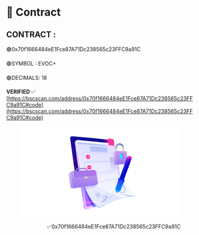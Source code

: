 # 📃 Contract

## CONTRACT :&#x20;

🟣0x70f1666484eE1Fce87A71Dc238565c23FFC9a91C

🟣SYMBOL : EVOC+

🟣DECIMALS: 18

**VERIFIED** ✅  [https://bscscan.com/address/0x70f1666484eE1Fce87A71Dc238565c23FFC9a91C#code](https://bscscan.com/address/0x70f1666484eE1Fce87A71Dc238565c23FFC9a91C#code)

<div align="right">

<figure><img src="../.gitbook/assets/contract.png" alt=""><figcaption><p>✅0x70f1666484eE1Fce87A71Dc238565c23FFC9a91C</p></figcaption></figure>

</div>

